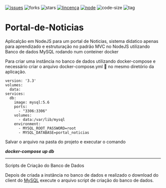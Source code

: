 [![issues](https://img.shields.io/github/issues/luizcsbh/Portal_de_Noticias)](https://github.com/luizcsbh/Portal_de_noticias/issues)
![forks](https://img.shields.io/github/forks/luizcsbh/Portal_de_Noticias)
![stars](https://img.shields.io/github/stars/luizcsbh/Portal_de_Noticias)
[![lincença](https://img.shields.io/github/license/luizcsbh/Portal_de_Noticias)](https://github.com/luizcsbh/Portal_de_noticias/blob/master/LICENSE)
[![node](https://img.shields.io/node/v/body-parser)](https://www.npmjs.com/package/body-parser)
![code-size](https://img.shields.io/github/languages/code-size/luizcsbh/Portal_de_Noticias)
![tag](https://img.shields.io/github/v/tag/luizcsbh/Portal_de_Noticias)

# Portal-de-Noticias
Aplicalção em NodeJS para um portal de Noticias, sistema didatico apenas para aprendizado e estruturação no padrão MVC no NodeJS utilizando Banco de dados MySQL rodando num conteiner docker

Para criar uma instância no banco de dados utilizando docker-compose e necessário criar o arquivo docker-compose.yml :whale: no mesmo diretório da aplicação.

```doccker
version: '3.3'
volumes:
  data:
services:
  db:
    image: mysql:5.6
    ports:
      - "3306:3306"
    volumes:
      - data:/var/lib/mysql
    environment:
      - MYSQL_ROOT_PASSWORD=root
      - MYSQL_DATABASE=portal_noticias 
```

Salvar o arquivo na pasta do projeto e executar o comando 

***docker-compose up db***

------
Scripts de Criação do Banco de Dados

Depois de criada a instância no banco de dados e realizado o download do client do [MySQL](https://dev.mysql.com/downloads/workbench) execute o arquivo script de criação do banco de dados. 
